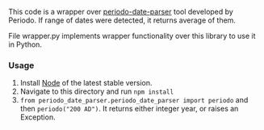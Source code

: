 This code is a wrapper over [periodo-date-parser](https://github.com/periodo/periodo-date-parser) tool developed by Periodo. If range of dates were detected, it returns average of them.

File wrapper.py implements wrapper functionality over this library to use it in Python.

### Usage

1. Install [Node](https://nodejs.org) of the latest stable version.
2. Navigate to this directory and run `npm install`
3. `from periodo_date_parser.periodo_date_parser import periodo` and then `periodo("200 AD")`. It returns either integer year, or raises an Exception.
